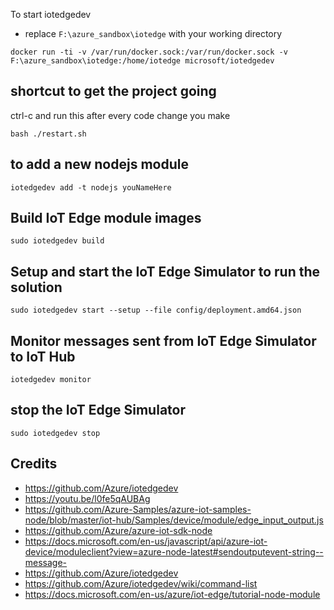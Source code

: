 To start iotedgedev
* replace `F:\azure_sandbox\iotedge` with your working directory

```
docker run -ti -v /var/run/docker.sock:/var/run/docker.sock -v F:\azure_sandbox\iotedge:/home/iotedge microsoft/iotedgedev
```

## shortcut to get the project going
ctrl-c and run this after every code change you make
```
bash ./restart.sh
```


## to add a new nodejs module
```
iotedgedev add -t nodejs youNameHere
```

## Build IoT Edge module images
```
sudo iotedgedev build

```

## Setup and start the IoT Edge Simulator to run the solution
```
sudo iotedgedev start --setup --file config/deployment.amd64.json

```

## Monitor messages sent from IoT Edge Simulator to IoT Hub
```
iotedgedev monitor
```

## stop the IoT Edge Simulator
```
sudo iotedgedev stop

```

## Credits
* https://github.com/Azure/iotedgedev
* https://youtu.be/l0fe5qAUBAg
* https://github.com/Azure-Samples/azure-iot-samples-node/blob/master/iot-hub/Samples/device/module/edge_input_output.js
* https://github.com/Azure/azure-iot-sdk-node
* https://docs.microsoft.com/en-us/javascript/api/azure-iot-device/moduleclient?view=azure-node-latest#sendoutputevent-string--message-
* https://github.com/Azure/iotedgedev
* https://github.com/Azure/iotedgedev/wiki/command-list
* https://docs.microsoft.com/en-us/azure/iot-edge/tutorial-node-module